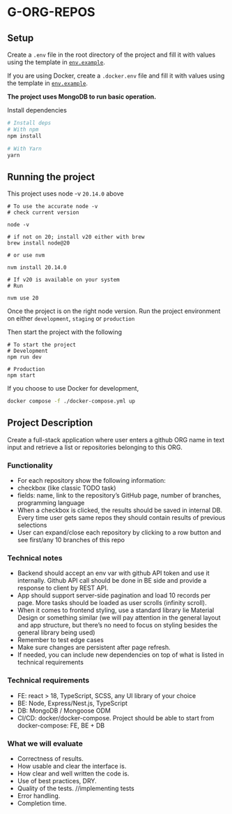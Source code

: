 # G-ORG-REPOS

## Setup

Create a `.env` file in the root directory of the project and fill it with values using the template in [`env.example`](./env.example).

If you are using Docker, create a `.docker.env` file and fill it with values using the template in [`env.example`](./env.example).

**The project uses MongoDB to run basic operation.**

Install dependencies

```bash
# Install deps
# With npm
npm install

# With Yarn
yarn
```

## Running the project

This project uses node -v `20.14.0` above

```shell
# To use the accurate node -v
# check current version

node -v

# if not on 20; install v20 either with brew
brew install node@20

# or use nvm

nvm install 20.14.0

# If v20 is available on your system
# Run

nvm use 20
```

Once the project is on the right node version. Run the project environment on either `development`, `staging` or `production`

Then start the project with the following

```shell
# To start the project
# Development
npm run dev

# Production
npm start
```

If you choose to use Docker for development,

```bash
docker compose -f ./docker-compose.yml up
```

## Project Description
Create a full-stack application where user enters a github ORG name in text input and retrieve
a list or repositories belonging to this ORG.

### Functionality

- For each repository show the following information:
- checkbox (like classic TODO task)
- fields: name, link to the repository’s GitHub page, number of branches,
programming language
- When a checkbox is clicked, the results should be saved in internal DB. Every time user
gets same repos they should contain results of previous selections
- User can expand/close each repository by clicking to a row button and see first/any 10
branches of this repo

### Technical notes
- Backend should accept an env var with github API token and use it internally. Github
API call should be done in BE side and provide a response to client by REST API.
- App should support server-side pagination and load 10 records per page. More tasks
should be loaded as user scrolls (infinity scroll).
- When it comes to frontend styling, use a standard library lie Material Design or
something similar (we will pay attention in the general layout and app structure, but
there’s no need to focus on styling besides the general library being used)
- Remember to test edge cases
- Make sure changes are persistent after page refresh.
- If needed, you can include new dependencies on top of what is listed in technical
requirements

### Technical requirements
- FE: react > 18, TypeScript, SCSS, any UI library of your choice
- BE: Node, Express/Nest.js, TypeScript
- DB: MongoDB / Mongoose ODM
- CI/CD: docker/docker-compose. Project should be able to start from docker-compose:
FE, BE + DB

### What we will evaluate
- Correctness of results.
- How usable and clear the interface is.
- How clear and well written the code is.
- Use of best practices, DRY.
- Quality of the tests. //implementing tests
- Error handling.
- Completion time.
